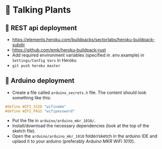# 🌱 Talking Plants

## 🚀 REST api deployment
* https://elements.heroku.com/buildpacks/sectorlabs/heroku-buildpack-subdir
* https://github.com/emk/heroku-buildpack-rust
* Add required environment variables (specified in .env.example) in `Settings/Config Vars` in Heroku
* `git push heroku master`

## 🚀 Arduino deployment
* Create a file called `arduino_secrets.h` file. The content should look something like this:
```c++
#define WIFI_SSID "wifiname"
#define WIFI_PASS "wifipassword"
```
* Put the file in `arduino/arduino_mkr_1010/`.
* Install/download the necessary dependencies (look at the top of the sketch file).
* Open the `arduino/arduino_mkr_1010` folder/sketch in the arduino IDE and uplaod it to your arduino (preferably *Arduino MKR WiFi 1010*).
